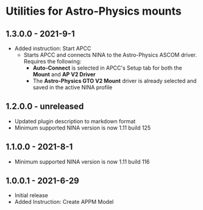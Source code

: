 ﻿# Utilities for Astro-Physics mounts

## 1.3.0.0 - 2021-9-1
* Added instruction: Start APCC
    - Starts APCC and connects NINA to the Astro-Physics ASCOM driver. Requires the following:
        * **Auto-Connect** is selected in APCC's Setup tab for both the **Mount** and **AP V2 Driver**
        * The **Astro-Physics GTO V2 Mount** driver is already selected and saved in the active NINA profile

## 1.2.0.0 - unreleased
* Updated plugin description to markdown format
* Minimum supported NINA version is now 1.11 build 125

## 1.1.0.0 - 2021-8-1
* Minimum supported NINA version is now 1.11 build 116

## 1.0.0.1 - 2021-6-29

* Initial release
* Added Instruction: Create APPM Model